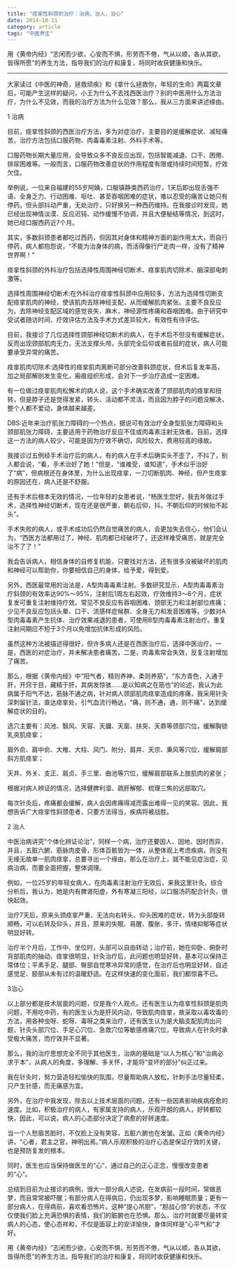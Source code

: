 ```yaml
---
title: "痉挛性斜颈的治疗：治病，治人，治心"
date: 2014-10-11
category: article
tags: "中医养生"
---
```


用《黄帝内经》“志闲而少欲，心安而不惧，形劳而不倦，气从以顺，各从其欲，皆得所愿”的养生方法，指导我们的治疗和康复，将同时收获健康和快乐。

***

大家读过《中医的神奇，拯救顽疾》和《拿什么拯救你，年轻的生命》两篇文章后，可能产生这样的疑问，小王为什么不去找西医治疗？别的中医用什么方法治疗，为什么不见效，而我的治疗方法为什么见效？那么，我从三方面来讲述缘由。

1 治病

目前，痉挛性斜颈的西医治疗方法，多为对症治疗，主要目的是缓解症状、减轻痛苦。治疗方法包括口服药物、肉毒毒素注射、外科手术等。

口服药物长期大量应用，会导致众多不良反应出现，包括智能减退、口干、困倦、排尿困难等。一般而言，口服药物改善症状的作用程度有限或持续时间短暂，疗效欠佳。

举例说，一位来自福建的55岁阿姨，口服镇静类西药治疗，1天后即出现舌强不语、全身乏力、行动困难、呕吐、甚至吞咽困难的症状，难以忍受的痛苦让她只有停药。但头部抖动严重，无处治疗，只好换另一种西药维持。在我接诊时发现，她已经出现神情淡漠、反应迟钝、动作缓慢不协调，并且大便秘结等情况，到这时，她已经口服西药近7个月。

其实，多数斜颈患者都吃过西药，但因其对身体和精神方面的副作用太大，而自行停药，病人都抱怨说，“不能为治身体的病，而活得像行尸走肉一样，没有了精神世界啊！”

痉挛性斜颈的外科治疗包括选择性周围神经切断术、痉挛肌肉切除术、脑深部电刺激等。

选择性周围神经切断术:在外科治疗痉挛性斜颈中应用较多，方法为选择性切断支配痉挛肌肉的神经，使该肌肉去除神经支配，从而缓解肌肉紧张。主要不良反应为，去除神经支配区域的感觉丧失、麻木，神经源性疼痛和吞咽困难。由于研究中受试者随访时间、疗效评估方法及手术方式差异较大，有效性有待评估。

目前，我接诊了几位选择性颈部神经切断术的病人，在手术后不但没有缓解症状，反而出现颈部肌肉无力，无法支撑头颅，头部完全后仰或者前屈的症状，病人可能要承受异常的痛苦。

痉挛肌肉切除术:选择性的痉挛肌肉离断可部分改善斜颈症状，但术后复发率高，加之局部解剖发生变化，瘢痕组织形成，会对下一步治疗造成一定困难。

有一位做过痉挛肌肉松懈术的病人说，这个手术确实改善了颈部肌肉的痉挛和扭转，但是脖子还是觉得发紧，转头、活动都不灵活，而且因为脖子的问题没解决，整个人都不爱动，身体越来越差。

DBS:近年来治疗肌张力障碍的一个热点，据说可有效治疗全身型肌张力障碍和头颈部肌张力障碍，主要适用于药物治疗反应不佳或肉毒素注射无效者。目前，选择这一方法的病人较少，可能是因为疗效不确切，风险较大，费用较高的缘故。

我接诊过五例经手术治疗后的病人，有的病人在手术后确实头不歪了，不抖了，别人都会说，“看，手术治好了她！”但是，“谁难受，谁知道”，手术似乎治好了“病”，但病根还在身体里，为什么出现痉挛，一刀切断肌肉、神经，但产生痉挛的原因还在，病人还是不舒服。

还有手术后根本无效的情况，一位年轻的女患者说，“杨医生您好，我去年做过手术，选择性神经切断术，现在还是很严重，朝右后仰，抖。不朝后仰的时候抬不起头”。

手术失败的病人，或手术成功后仍然自觉痛苦的病人，会更加失去信心，他们会认为，“西医方法都用过了，神经、肌肉都已经破坏了，还这样难受痛苦，就是完全治不了了！”

我会告诉病人，相信身体的自修复机能，只要找对方法，还有很多没被破坏的肌肉和神经可以帮助你，你要相信自己的身体，给予爱，得到爱。

另外，西医最常用的治法是，A型肉毒毒素注射。多数研究显示，A型肉毒毒素治疗斜颈的有效率达90%～95%，注射后1周左右起效，疗效维持3～6个月，症状复发可重复注射维持疗效。常见不良反应有吞咽困难、颈部无力和注射部位疼痛；少见不良反应包括头晕、口干、流感样症候群、全身无力和发音困难等。少数对A型肉毒毒素产生抗体、治疗效果减退的患者，可使用B型肉毒毒素注射治疗。重复注射间期应不短于3个月以免增加抗体形成的风险。

虽然这种方法被描述得很好，但许多病人还是在西医治疗后，选择中医治疗。一是，西医的对症治疗，并未解决患者痛苦，二是，肉毒素常会失效，反复注射增加了痛苦。

那么，根据《黄帝内经》中“阳气者，精则养神，柔则养筋”，“东方青色，入通于肝，开窍于目，藏精于肝，其病发惊骇……是以知病之在筋也”的论述，我认为此病属于阳气不达，筋脉不通之病，针对病人颈部肌肉痉挛造成的疼痛，我采用针灸深刺留针法，直达痉挛处，引气血流行畅达，“痛，则不通，通，则不痛”，达到缓解症状的目的。

选穴主要有：风池、翳风、天容、天牖、天窗、扶突、天鼎等颈部穴位，缓解胸锁乳突肌痉挛；

肩外俞、肩中俞、大椎、大柱、风门、附分、肩井、天宗、秉风等穴位，缓解肩部斜方肌痉挛；

天井、外关、支正、肩贞、手三里、曲池等穴位，缓解肩部联系上肢肌肉的紧张；

根据对病人辨证的情况，选择健脾利湿、疏肝解郁、梳理三焦的远部取穴。

每次针灸后，疼痛都会缓解，病人会因疼痛得减而露出难得一见的笑容。因此，我想告诉广大痉挛性斜颈患者，只要方法得当，疾病将被战胜。

2 治人

中医治病讲究“个体化辨证论治”，同样一个病，治疗还要因人、因地、因时而异，并且，五脏六腑、筋脉肉皮骨，形体百骸皆为一体，从整体观上考虑疾病，则没有无缘无故单一肌肉痉挛，总要寻出一个缘由，那么在治疗上，就不能见症治症，见病治病，而要全面把握，整体调理。

例如，一位25岁的年轻女病人，在肉毒素注射治疗无效后，来我这里针灸。综合分析后，我认为，她是内有脾肾阳虚，外有寒凝三阳经，以口服汤药配合针灸，很快起效。

治疗7天后，原来头颈痉挛严重、无法向右转头、仰头困难的症状，转为头部旋转顺畅，可以右转及仰头，并且，原来的失眠、易醒、腹胀，多汗，情绪抑郁等症状明显好转。

治疗半个月后，工作中、坐位时，头部可以自由转动；治疗前，她在仰卧、俯卧时背部肌肉的抽动、痉挛很明显，针灸治疗后，此问题也明显好转，基本可以保持正常体位；平素手足、腿部、臀部自觉寒冷异常的感觉，在治疗后也明显好转，自述感觉足、胫部从未有过的温暖舒适。在这样快速的变化面前，我们都惊喜不已。

3治心

以上部分都是技术层面的问题，仅是我个人观点。还有医生认为痉挛性斜颈是肌肉问题，不用吃中药，有的医生认为是肝风内动，导致肌肉痉挛，故采取以毒攻毒的方法，用各种虫呀、蛇呀、毒呀之类来治疗，还有医生认为是大脑支配肌肉出问题，针灸头部穴位、手足心穴位、急救穴位等敏感疼痛穴位，导致病人在针灸时承受极大痛苦，而疗效并不显著。

那么，我的治疗思想完全不同于其他医生，治病的基础是“以人为核心”和“治病必求于本”，从病人的角度，多理解、多关怀，才能将“变坏的部分”纠正过来。

我在针灸时，努力营造轻松愉快的氛围，尽量帮助病人放松，针刺手法尽量轻柔，只产生针感，而无痛感为宜。

另外，在治疗中我发现，除去以上技术层面的问题，还有一些因素影响疾病痊愈的速度。比如，积极治疗的病人，有家属支持的病人，乐观开朗的病人，好转都较快，因此，可以说，病人的心态部分决定了病愈的好转速度。

当一个人愁眉苦脸时，不仅脸上没有笑容，五脏六腑也在发皱。正如《黄帝内经》讲，“心者，君主之官，神明出焉。”病人乐观积极的治疗心态是保证疗效的关键，也是预防复发的根本。

同时，医生也应当保持做医生的“心”，通过自己的正心正念，慢慢改变患者的“心”。

总结到目前为止接诊的病例，很大一部分病人述说，在发病前一段时间，常做恶梦，而且常常被吓醒；有部分病人在得病后，仍出现多梦，影响睡眠质量；更有一部分病人，在得病前，喜欢看恐怖片。这种“提心吊胆”，“胆战心惊”的状态，不仅仅使我们脸上充满恐惧的表情，我们的脏腑也在恐惧。那么，治疗时就要尽量转变病人的心态，使心态祥和，不仅是面容上的安详愉快，身体同样是“心平气和”才好。

用《黄帝内经》“志闲而少欲，心安而不惧，形劳而不倦，气从以顺，各从其欲，皆得所愿”的养生方法，指导我们的治疗和康复，将同时收获健康和快乐。

